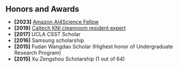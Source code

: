 <h1 id="Award"></h1>

<h2 style="margin: 60px 0px 10px;">Honors and Awards</h2>

<ul>
  <li>
    <strong>[2023]</strong> <a href="https://www.eas.caltech.edu/news/changhao-xu-receives-ai4science-fellowship">Amazon AI4Science Fellow</a>
  </li>
  <li>
    <strong>[2019]</strong> <a href=".assets/doc/caltech_cleanroom_resident_expert.png">Caltech KNI cleanroom resident expert</a>
  </li>
  <li>
    <strong>[2017]</strong> UCLA CSST Scholar
  </li>
  <li>
    <strong>[2016]</strong> Samsung scholarship
  </li>
  <li>
    <strong>[2015]</strong> Fudan Wangdao Scholar (Highest honor of Undergraduate Research Program)
  </li>
  <li>
    <strong>[2015]</strong> Xu Zengshou Scholarship (1 out of 64)
  </li>
</ul>